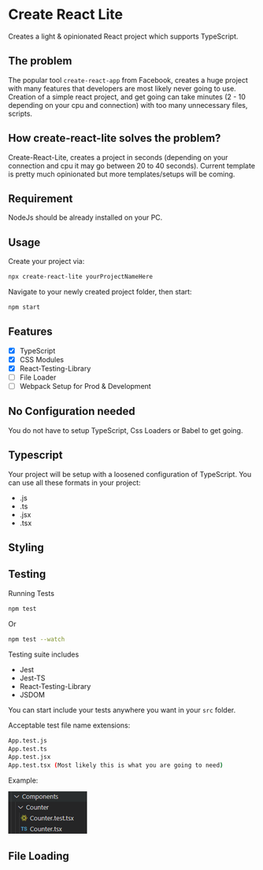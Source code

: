 # Create React Lite

Creates a light & opinionated React project which supports TypeScript.

## The problem
The popular tool `create-react-app` from Facebook, creates a huge project with many features that developers are most likely never going to use.
Creation of a simple react project, and get going can take minutes (2 - 10 depending on your cpu and connection) with too many unnecessary files, scripts.

## How create-react-lite solves the problem?
Create-React-Lite, creates a project in seconds (depending on your connection and cpu it may go between 20 to 40 seconds).
Current template is pretty much opinionated but more templates/setups will be coming.

## Requirement
NodeJs should be already installed on your PC.

## Usage

Create your project via:

```sh
npx create-react-lite yourProjectNameHere
```

Navigate to your newly created project folder, then start:

```sh
npm start
```

## Features

- [x] TypeScript
- [x] CSS Modules
- [x] React-Testing-Library
- [ ] File Loader
- [ ] Webpack Setup for Prod & Development

## No Configuration needed

You do not have to setup TypeScript, Css Loaders or Babel to get going.

## Typescript

Your project will be setup with a loosened configuration of TypeScript. You can use all these formats in your project:

- .js
- .ts
- .jsx
- .tsx
  
## Styling

## Testing

Running Tests

```sh
npm test
```

Or

```sh
npm test --watch
```

Testing suite includes

- Jest
- Jest-TS
- React-Testing-Library
- JSDOM

You can start include your tests anywhere you want in your `src` folder.

Acceptable test file name extensions:

```sh
App.test.js
App.test.ts
App.test.jsx 
App.test.tsx (Most likely this is what you are going to need)
```

Example:

![TestingFolderStructure](./images/testingFolderStructure.png)

## File Loading
